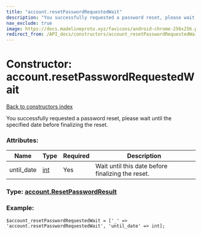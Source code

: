 ```yaml
---
title: "account.resetPasswordRequestedWait"
description: "You successfully requested a password reset, please wait until the specified date before finalizing the reset."
nav_exclude: true
image: https://docs.madelineproto.xyz/favicons/android-chrome-256x256.png
redirect_from: /API_docs/constructors/account_resetPasswordRequestedWait.html
---
```

# Constructor: account.resetPasswordRequestedWait  
[Back to constructors index](/API_docs/constructors/index.html)



You successfully requested a password reset, please wait until the specified date before finalizing the reset.

### Attributes:

| Name     |    Type       | Required | Description |
|----------|---------------|----------|-------------|
|until\_date|[int](/API_docs/types/int.html) | Yes|Wait until this date before finalizing the reset.|



### Type: [account.ResetPasswordResult](/API_docs/types/account.ResetPasswordResult.html)


### Example:

```
$account_resetPasswordRequestedWait = ['_' => 'account.resetPasswordRequestedWait', 'until_date' => int];
```  
